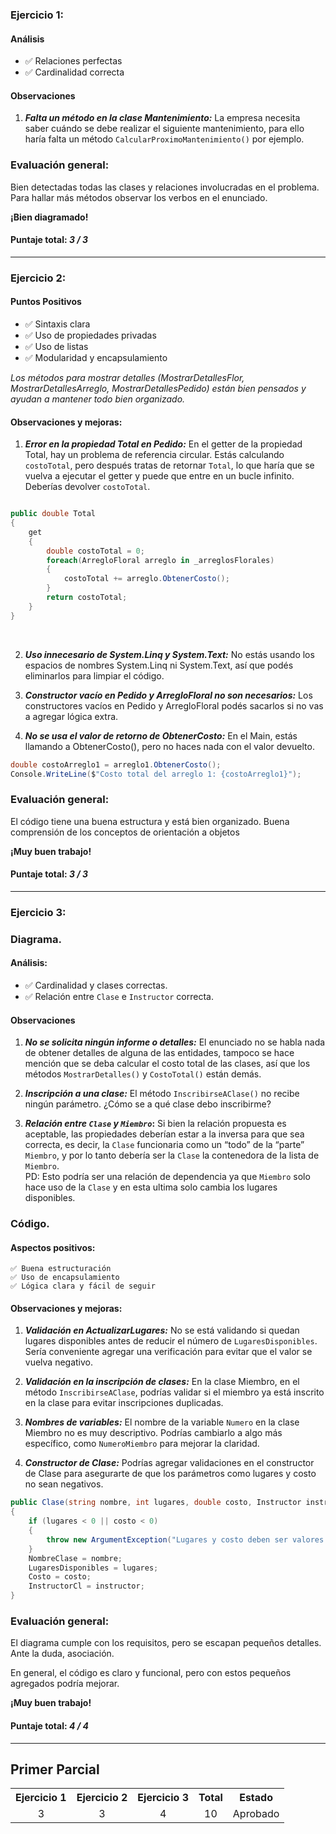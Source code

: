 ### Ejercicio 1:

#### Análisis

- ✅ Relaciones perfectas
- ✅ Cardinalidad correcta

#### Observaciones

1. **_Falta un método en la clase Mantenimiento:_**
   La empresa necesita saber cuándo se debe realizar el siguiente mantenimiento, para ello haría falta un método `CalcularProximoMantenimiento()` por ejemplo.

### Evaluación general:

Bien detectadas todas las clases y relaciones involucradas en el problema.
Para hallar más métodos observar los verbos en el enunciado.

**¡Bien diagramado!**

#### Puntaje total: _3 / 3_

---

### Ejercicio 2:

#### Puntos Positivos

- ✅ Sintaxis clara
- ✅ Uso de propiedades privadas
- ✅ Uso de listas
- ✅ Modularidad y encapsulamiento

_Los métodos para mostrar detalles (MostrarDetallesFlor, MostrarDetallesArreglo, MostrarDetallesPedido) están bien pensados y ayudan a mantener todo bien organizado._
<br>

#### Observaciones y mejoras:

1. **_Error en la propiedad Total en Pedido:_**
   En el getter de la propiedad Total, hay un problema de referencia circular. Estás calculando `costoTotal`, pero después tratas de retornar `Total`, lo que haría que se vuelva a ejecutar el getter y puede que entre en un bucle infinito. Deberías devolver `costoTotal`.

```csharp

public double Total
{
    get
    {
        double costoTotal = 0;
        foreach(ArregloFloral arreglo in _arreglosFlorales)
        {
            costoTotal += arreglo.ObtenerCosto();
        }
        return costoTotal;
    }
}
```

<br>

2. **_Uso innecesario de System.Linq y System.Text:_**
   No estás usando los espacios de nombres System.Linq ni System.Text, así que podés eliminarlos para limpiar el código.

3. **_Constructor vacío en Pedido y ArregloFloral no son necesarios:_**
   Los constructores vacíos en Pedido y ArregloFloral podés sacarlos si no vas a agregar lógica extra.

4. **_No se usa el valor de retorno de ObtenerCosto:_** En el Main, estás llamando a ObtenerCosto(), pero no haces nada con el valor devuelto.

```csharp
double costoArreglo1 = arreglo1.ObtenerCosto();
Console.WriteLine($"Costo total del arreglo 1: {costoArreglo1}");
```

### Evaluación general:

El código tiene una buena estructura y está bien organizado. Buena comprensión de los conceptos de orientación a objetos

**¡Muy buen trabajo!**

#### Puntaje total: _3 / 3_

---

### Ejercicio 3:

### Diagrama.

#### Análisis:

- ✅ Cardinalidad y clases correctas.
- ✅ Relación entre `Clase` e `Instructor` correcta.

#### Observaciones

1. **_No se solicita ningún informe o detalles:_**
   El enunciado no se habla nada de obtener detalles de alguna de las entidades, tampoco se hace mención que se deba calcular el costo total de las clases, así que los métodos `MostrarDetalles()` y `CostoTotal()` están demás.

2. **_Inscripción a una clase:_**
   El método `InscribirseAClase()` no recibe ningún parámetro. ¿Cómo se a qué clase debo inscribirme?

3. **_Relación entre `Clase` y `Miembro`_:**
   Si bien la relación propuesta es aceptable, las propiedades deberían estar a la inversa para que sea correcta, es decir, la `Clase` funcionaria como un “todo” de la “parte” `Miembro`, y por lo tanto debería ser la `Clase` la contenedora de la lista de `Miembro`. <br>
   PD: Esto podría ser una relación de dependencia ya que `Miembro` solo hace uso de la `Clase` y en esta ultima solo cambia los lugares disponibles.

### Código.

#### Aspectos positivos:

    ✅ Buena estructuración
    ✅ Uso de encapsulamiento
    ✅ Lógica clara y fácil de seguir

#### Observaciones y mejoras:

1. **_Validación en ActualizarLugares:_**
   No se está validando si quedan lugares disponibles antes de reducir el número de `LugaresDisponibles`. Sería conveniente agregar una verificación para evitar que el valor se vuelva negativo.

2. **_Validación en la inscripción de clases:_**
   En la clase Miembro, en el método `InscribirseAClase`, podrías validar si el miembro ya está inscrito en la clase para evitar inscripciones duplicadas.

3. **_Nombres de variables:_**
   El nombre de la variable `Numero` en la clase Miembro no es muy descriptivo. Podrías cambiarlo a algo más específico, como `NumeroMiembro` para mejorar la claridad.

4. **_Constructor de Clase:_**
   Podrías agregar validaciones en el constructor de Clase para asegurarte de que los parámetros como lugares y costo no sean negativos.

```csharp
public Clase(string nombre, int lugares, double costo, Instructor instructor)
{
    if (lugares < 0 || costo < 0)
    {
        throw new ArgumentException("Lugares y costo deben ser valores positivos.");
    }
    NombreClase = nombre;
    LugaresDisponibles = lugares;
    Costo = costo;
    InstructorCl = instructor;
}
```

### Evaluación general:

El diagrama cumple con los requisitos, pero se escapan pequeños detalles.
Ante la duda, asociación.

En general, el código es claro y funcional, pero con estos pequeños agregados podría mejorar.

**¡Muy buen trabajo!**

#### Puntaje total: _4 / 4_

---

## Primer Parcial

<table>
  <tr>
    <th>Ejercicio 1</th>
    <th>Ejercicio 2</th>
    <th>Ejercicio 3</th>
    <th>Total</th>
    <th>Estado</th>
  </tr>
  <tr>
    <td align="center">3</td>
    <td align="center">3</td>
    <td align="center">4</td>
    <td align="center">10</td>
    <td align="center">Aprobado</td>
  </tr>
</table>
